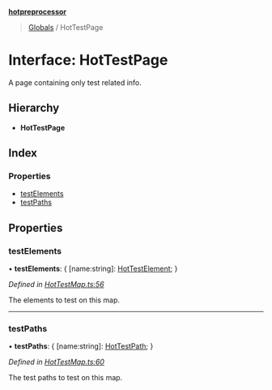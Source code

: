 **[hotpreprocessor](../README.md)**

> [Globals](../globals.md) / HotTestPage

# Interface: HotTestPage

A page containing only test related info.

## Hierarchy

* **HotTestPage**

## Index

### Properties

* [testElements](hottestpage.md#testelements)
* [testPaths](hottestpage.md#testpaths)

## Properties

### testElements

•  **testElements**: { [name:string]: [HotTestElement](../classes/hottestelement.md);  }

*Defined in [HotTestMap.ts:56](https://github.com/OurFreeLight/HotPreprocessor/blob/086eb28/src/HotTestMap.ts#L56)*

The elements to test on this map.

___

### testPaths

•  **testPaths**: { [name:string]: [HotTestPath](../globals.md#hottestpath);  }

*Defined in [HotTestMap.ts:60](https://github.com/OurFreeLight/HotPreprocessor/blob/086eb28/src/HotTestMap.ts#L60)*

The test paths to test on this map.
